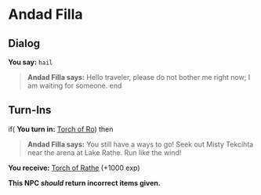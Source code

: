 # Andad Filla









## Dialog

**You say:** `hail`



>**Andad Filla says:** Hello traveler, please do not bother me right now; I am waiting for someone.
end

## Turn-Ins



if( **You turn in:** [Torch of Ro](/item/20533)) then


>**Andad Filla says:** You still have a ways to go! Seek out Misty Tekcihta near the arena at Lake Rathe. Run like the wind!


 **You receive:**  [Torch of Rathe](/item/20534) (+1000 exp)

**This NPC *should* return incorrect items given.**
